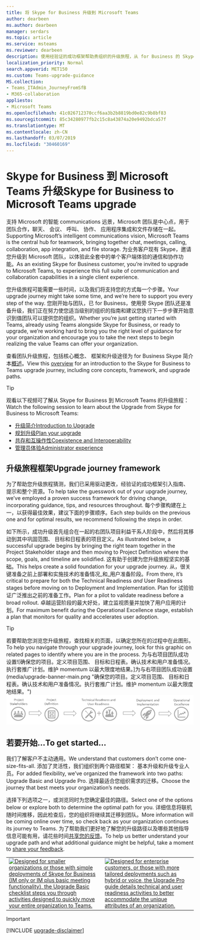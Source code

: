 ```yaml
---
title: 将 Skype for Business 升级到 Microsoft Teams
author: dearbeen
ms.author: dearbeen
manager: serdars
ms.topic: article
ms.service: msteams
ms.reviewer: dearbeen
description: 使用经验证的成功框架帮助贵组织的升级旅程，从 for Business 的 Skype 到团队
localization_priority: Normal
search.appverid: MET150
ms.custom: Teams-upgrade-guidance
MS.collection:
- Teams_ITAdmin_JourneyFromSfB
- M365-collaboration
appliesto:
- Microsoft Teams
ms.openlocfilehash: 41c026712370ccf6aa3b2b8819bd0e82c9b8bf83
ms.sourcegitcommit: 85c34280977fb2c15c8a43874a20e9492bdca57f
ms.translationtype: MT
ms.contentlocale: zh-CN
ms.lasthandoff: 03/07/2019
ms.locfileid: "30460169"
---
```

# <a name="skype-for-business-to-microsoft-teams-upgrade"></a><span data-ttu-id="47d9b-103">Skype for Business 到 Microsoft Teams 升级</span><span class="sxs-lookup"><span data-stu-id="47d9b-103">Skype for Business to Microsoft Teams upgrade</span></span>

<span data-ttu-id="47d9b-104">支持 Microsoft 的智能 communications 远景，Microsoft 团队是中心点，用于团队合作，聊天、 会议、 呼叫、 协作、 应用程序集成和文件存储在一起。</span><span class="sxs-lookup"><span data-stu-id="47d9b-104">Supporting Microsoft’s intelligent communications vision, Microsoft Teams is the central hub for teamwork, bringing together chat, meetings, calling, collaboration, app integration, and file storage.</span></span> <span data-ttu-id="47d9b-105">为业务客户现有 Skype，邀请您升级到 Microsoft 团队，以体验此全套中的单个客户端体验的通信和协作功能。</span><span class="sxs-lookup"><span data-stu-id="47d9b-105">As an existing Skype for Business customer, you’re invited to upgrade to Microsoft Teams, to experience this full suite of communication and collaboration capabilities in a single client experience.</span></span>

<span data-ttu-id="47d9b-106">您升级旅程可能需要一些时间，以及我们将支持您的方式每一个步骤。</span><span class="sxs-lookup"><span data-stu-id="47d9b-106">Your upgrade journey might take some time, and we’re here to support you every step of the way.</span></span> <span data-ttu-id="47d9b-107">您刚开始与团队，已 for Business，使用旁 Skype 团队还是准备升级，我们正在努力使您适当级别的组织的指南和建议您执行下一步步骤开始意识到值团队可以提供您的组织。</span><span class="sxs-lookup"><span data-stu-id="47d9b-107">Whether you’re just getting started with Teams, already using Teams alongside Skype for Business, or ready to upgrade, we’re working hard to bring you the right level of guidance for your organization and encourage you to take the next steps to begin realizing the value Teams can offer your organization.</span></span>

<span data-ttu-id="47d9b-108">查看团队升级旅程，包括核心概念、 框架和升级途径为 for Business Skype 简介本[概述](https://aka.ms/UpgradeOverview)。</span><span class="sxs-lookup"><span data-stu-id="47d9b-108">View this [overview](https://aka.ms/UpgradeOverview) for an introduction to the Skype for Business to Teams upgrade journey, including core concepts, framework, and upgrade paths.</span></span>

> [!Tip]
> <span data-ttu-id="47d9b-109">观看以下视频可了解从 Skype for Business 到 Microsoft Teams 的升级旅程：</span><span class="sxs-lookup"><span data-stu-id="47d9b-109">Watch the following session to learn about the Upgrade from Skype for Business to Microsoft Teams:</span></span>
> - [<span data-ttu-id="47d9b-110">升级简介</span><span class="sxs-lookup"><span data-stu-id="47d9b-110">Introduction to Upgrade</span></span>](https://aka.ms/teams-upgrade-intro)
> - [<span data-ttu-id="47d9b-111">规划升级</span><span class="sxs-lookup"><span data-stu-id="47d9b-111">Plan your upgrade</span></span>](https://aka.ms/teams-upgrade-plan)
> - [<span data-ttu-id="47d9b-112">共存和互操作性</span><span class="sxs-lookup"><span data-stu-id="47d9b-112">Coexistence and Interoperability</span></span>](https://aka.ms/teams-upgrade-coexistence-interop)
> - [<span data-ttu-id="47d9b-113">管理员体验</span><span class="sxs-lookup"><span data-stu-id="47d9b-113">Administrator experience</span></span>](https://aka.ms/teams-upgrade-admin)

## <a name="upgrade-journey-framework"></a><span data-ttu-id="47d9b-114">升级旅程框架</span><span class="sxs-lookup"><span data-stu-id="47d9b-114">Upgrade journey framework</span></span>

<span data-ttu-id="47d9b-115">为了帮助您升级旅程猜测，我们已采用驱动更改，经验证的成功框架引入指南、 提示和整个资源。</span><span class="sxs-lookup"><span data-stu-id="47d9b-115">To help take the guesswork out of your upgrade journey, we’ve employed a proven success framework for driving change, incorporating guidance, tips, and resources throughout.</span></span> <span data-ttu-id="47d9b-116">每个步骤构建在上一，以获得最佳效果，建议下面的步骤顺序。</span><span class="sxs-lookup"><span data-stu-id="47d9b-116">Each step builds on the previous one and for optimal results, we recommend following the steps in order.</span></span>

<span data-ttu-id="47d9b-117">如下所示，成功升级首先组合在一起的右团队项目利益干系人阶段中，然后将其移动到其中巩固范围、 目标和日程表的项目定义。</span><span class="sxs-lookup"><span data-stu-id="47d9b-117">As illustrated below, a successful upgrade begins by bringing the right team together in the Project Stakeholder stage and then moving to Project Definition where the scope, goals, and timeline are solidified.</span></span> <span data-ttu-id="47d9b-118">这有助于创建为您升级旅程坚实的基础。</span><span class="sxs-lookup"><span data-stu-id="47d9b-118">This helps create a solid foundation for your upgrade journey.</span></span> <span data-ttu-id="47d9b-119">从，很关键准备之前上部署和实施技术的准备情况_和_用户准备阶段。</span><span class="sxs-lookup"><span data-stu-id="47d9b-119">From there, it’s critical to prepare for both the Technical Readiness _and_ User Readiness stages before moving on to Deployment and Implementation.</span></span> <span data-ttu-id="47d9b-120">Plan for 试验验证广泛推出之前的准备工作。</span><span class="sxs-lookup"><span data-stu-id="47d9b-120">Plan for a pilot to validate readiness before a broad rollout.</span></span> <span data-ttu-id="47d9b-121">卓越运营阶段的最大好处，建立监视质量并加快了用户应用的计划。</span><span class="sxs-lookup"><span data-stu-id="47d9b-121">For maximum benefit during the Operational Excellence stage, establish a plan that monitors for quality and accelerates user adoption.</span></span>

> [!Tip]
> <span data-ttu-id="47d9b-122">若要帮助您浏览您升级旅程，查找相关的页面，以确定您所在的过程中在此图形。</span><span class="sxs-lookup"><span data-stu-id="47d9b-122">To help you navigate through your upgrade journey, look for this graphic on related pages to identify where you are in the process.</span></span> <span data-ttu-id="47d9b-123">为与右项目团队成功设置![确保您的项目。定义项目范围、 目标和日程表。确认技术和用户准备情况。执行套推广计划。维护 momentum 以最大限度地结果。]为与右项目团队成功设置(media/upgrade-banner-main.png "确保您的项目。定义项目范围、 目标和日程表。确认技术和用户准备情况。执行套推广计划。维护 momentum 以最大限度地结果。")</span><span class="sxs-lookup"><span data-stu-id="47d9b-123">![Ensure your project is set up for success with the right project team. Define your project scope, goals, and timeline. Confirm both technical and user readiness. Execute your rollout plan. Maintain momentum to maximize results.](media/upgrade-banner-main.png "Ensure your project is set up for success with the right project team. Define your project scope, goals, and timeline. Confirm both technical and user readiness. Execute your rollout plan. Maintain momentum to maximize results.")</span></span>

## <a name="to-get-started"></a><span data-ttu-id="47d9b-124">若要开始...</span><span class="sxs-lookup"><span data-stu-id="47d9b-124">To get started...</span></span>

<span data-ttu-id="47d9b-125">我们了解客户不主动通用。</span><span class="sxs-lookup"><span data-stu-id="47d9b-125">We understand that customers don’t come one-size-fits-all.</span></span> <span data-ttu-id="47d9b-126">添加了灵活性，我们组织到两个路径框架： 基本升级和升级专业人员。</span><span class="sxs-lookup"><span data-stu-id="47d9b-126">For added flexibility, we’ve organized the framework into two paths: Upgrade Basic and Upgrade Pro.</span></span> <span data-ttu-id="47d9b-127">选择最适合您组织需求的迁移。</span><span class="sxs-lookup"><span data-stu-id="47d9b-127">Choose the journey that best meets your organization’s needs.</span></span>

<span data-ttu-id="47d9b-128">选择下列选项之一，或浏览同时为您确定最佳的路径。</span><span class="sxs-lookup"><span data-stu-id="47d9b-128">Select one of the options below or explore both to determine the optimal path for you.</span></span> <span data-ttu-id="47d9b-129">详细信息将联机随时间推移，因此检查后，您的组织将继续其迁移到团队。</span><span class="sxs-lookup"><span data-stu-id="47d9b-129">More information will be coming online over time, so check back as your organization continues its journey to Teams.</span></span> <span data-ttu-id="47d9b-130">为了帮助我们更好地了解您的升级路径以及哪些其他指导信息可能有用，请花些时间<a href="https://forms.office.com/Pages/ResponsePage.aspx?id=v4j5cvGGr0GRqy180BHbR-5Km9f5gDtNpbRf-TAnN_NUMzhYOUlNR1QzS1hSS0ZXRzAxVEVVVjg1Mi4u" target="_blank">共享您的反馈</a>。</span><span class="sxs-lookup"><span data-stu-id="47d9b-130">To help us better understand your upgrade path and what additional guidance might be helpful, take a moment to <a href="https://forms.office.com/Pages/ResponsePage.aspx?id=v4j5cvGGr0GRqy180BHbR-5Km9f5gDtNpbRf-TAnN_NUMzhYOUlNR1QzS1hSS0ZXRzAxVEVVVjg1Mi4u" target="_blank">share your feedback</a>.</span></span>

<div class="mx-tableFixed">
<table>
<tbody>
<tr><td><a href="https://docs.microsoft.com/MicrosoftTeams/upgrade-basic"><img src="media/upgrade-to-teams-upgrade-basic-icon.png" alt="Designed for smaller organizations or those with simple deployments of Skype for Business (IM only or IM plus basic meeting functionality), the Upgrade Basic checklist steps you through activities designed to quickly move your entire organization to Teams."></a></td>
<td>
<a href="https://docs.microsoft.com/MicrosoftTeams/upgrade-pro"><img src="media/upgrade-to-teams-upgrade-pro-icon.png" alt="Designed for enterprise customers, or those with more tailored deployments such as hybrid or voice, the Upgrade Pro guide details technical and user readiness activities to better accommodate the unique attributes of an organization."></a></td></tr>
</tbody></table>
</div>

> [!IMPORTANT]
> [!INCLUDE [upgrade-disclaimer](includes/upgrade-disclaimer.md)]
